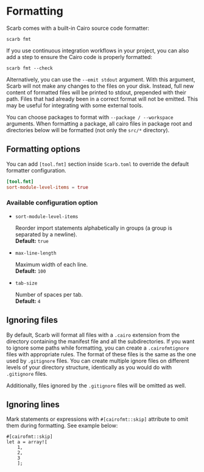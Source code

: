 # Formatting

Scarb comes with a built-in Cairo source code formatter:

```shell
scarb fmt
```

If you use continuous integration workflows in your project, you can also add a step to ensure the Cairo code is
properly formatted:

```shell
scarb fmt --check
```

Alternatively, you can use the `--emit stdout` argument.
With this argument, Scarb will not make any changes to the files on your disk.
Instead, full new content of formatted files will be printed to stdout, prepended with their path.
Files that had already been in a correct format will not be emitted.
This may be useful for integrating with some external tools.

You can choose packages to format with `--package / --workspace` arguments.
When formatting a package, all cairo files in package root and directories below will be formatted (not only the `src/*`
directory).

## Formatting options

You can add `[tool.fmt]` section inside `Scarb.toml` to override the default formatter configuration.

```toml
[tool.fmt]
sort-module-level-items = true
```

### Available configuration option

- `sort-module-level-items`

  Reorder import statements alphabetically in groups (a group is separated by a newline).\
  **Default:** `true`

- `max-line-length`

  Maximum width of each line.\
  **Default:** `100`

- `tab-size`

  Number of spaces per tab.\
  **Default:** `4`

## Ignoring files

By default, Scarb will format all files with a `.cairo` extension from the directory containing the manifest file
and all the subdirectories.
If you want to ignore some paths while formatting, you can create a `.cairofmtignore` files with appropriate rules.
The format of these files is the same as the one used by `.gitignore` files.
You can create multiple ignore files on different levels of your directory structure, identically as you would do with
`.gitignore` files.

Additionally, files ignored by the `.gitignore` files will be omitted as well.

## Ignoring lines

Mark statements or expressions with `#[cairofmt::skip]` attribute to omit them during formatting. See example below:

```cairo
#[cairofmt::skip]
let a = array![
    1,
    2,
    3
    ];
```
